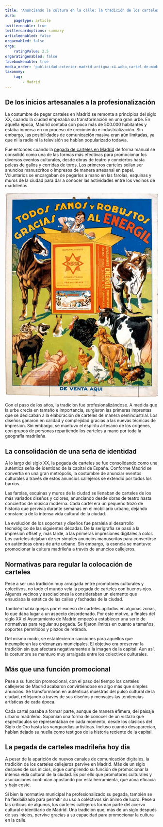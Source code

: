 ```yaml
---
title: 'Anunciando la cultura en la calle: la tradición de los carteles en Madrid'
aura:
    pagetype: article
twitterenable: true
twittercardoptions: summary
articleenabled: false
orgaenabled: false
orga:
    ratingValue: 2.5
orgaratingenabled: false
facebookenable: true
media_order: 'publicidad-exterior-madrid-antigua-x4.webp,cartel-de-madrid.webp'
taxonomy:
    tag:
        - Madrid
---
```


## De los inicios artesanales a la profesionalización

La costumbre de pegar carteles en Madrid se remonta a principios del siglo XX, cuando la ciudad empezaba su transformación en una gran urbe. En aquella época, Madrid contaba con poco más de 500.000 habitantes y estaba inmersa en un proceso de crecimiento e industrialización. Sin embargo, las posibilidades de comunicación masiva eran aún limitadas, ya que ni la radio ni la televisión se habían popularizado todavía.

Fue entonces cuando la [pegada de carteles en Madrid](/) de forma manual se consolidó como una de las formas más efectivas para promocionar los diversos eventos culturales, desde obras de teatro y conciertos hasta peleas de gallos y corridas de toros. Los primeros carteles solían ser anuncios manuscritos o impresos de manera artesanal en papel. Voluntarios se encargaban de pegarlos a mano en las farolas, esquinas y muros de la ciudad para dar a conocer las actividades entre los vecinos de madrileños.

![cartel-de-madrid](cartel-de-madrid.webp "cartel-de-madrid")

Con el paso de los años, la tradición fue profesionalizándose. A medida que la urbe crecía en tamaño e importancia, surgieron las primeras imprentas que se dedicaban a la elaboración de carteles de manera semindustrial. Los diseños ganaron en calidad y complejidad gracias a las nuevas técnicas de impresión. Sin embargo, se mantuvo el espíritu artesano de los orígenes, con grupos de personas repartiendo los carteles a mano por toda la geografía madrileña.

## La consolidación de una seña de identidad

A lo largo del siglo XX, la pegada de carteles se fue consolidando como una auténtica seña de identidad de la capital de España. Conforme Madrid se convertía en una gran metrópolis, la costumbre de anunciar eventos culturales a través de estos anuncios callejeros se extendió por todos los barrios.

Las farolas, esquinas y muros de la ciudad se llenaban de carteles de los más variados diseños y colores, anunciando desde obras de teatro hasta conciertos de música moderna. Cada cartel era un pequeño trozo de historia que pervivía durante semanas en el mobiliario urbano, dejando constancia de la intensa vida cultural de la ciudad.

La evolución de los soportes y diseños fue paralela al desarrollo tecnológico de las siguientes décadas. De la serigrafía se pasó a la impresión offset y, más tarde, a las primeras impresiones digitales a color. Los carteles dejaban de ser simples anuncios manuscritos para convertirse en auténticas obras de arte urbano. Sin embargo, la esencia se mantuvo: promocionar la cultura madrileña a través de anuncios callejeros.

## Normativas para regular la colocación de carteles

Pese a ser una tradición muy arraigada entre promotores culturales y colectivos, no todo el mundo veía la pegada de carteles con buenos ojos. Algunos vecinos y asociaciones la consideraban un elemento que ensuciaba la estética de las calles y fachadas de la ciudad.

También había quejas por el exceso de carteles apilados en algunas zonas, lo que daba lugar a un aspecto desordenado. Por este motivo, a finales del siglo XX el Ayuntamiento de Madrid empezó a establecer una serie de normativas para regular su pegada. Se fijaron límites en cuanto a tamaños, soportes permitidos y plazos de retirada.

Del mismo modo, se establecieron sanciones para aquellos que incumplieran las ordenanzas municipales. El objetivo era preservar la tradición sin que afectara negativamente a la imagen de la capital. Aun así, la costumbre se mantuvo muy arraigada entre los colectivos culturales.

## Más que una función promocional

Pese a su función promocional, con el paso del tiempo los carteles callejeros de Madrid acabaron convirtiéndose en algo más que simples anuncios. Se transformaron en auténticas muestras del pulso cultural de la ciudad, reflejando a través de sus diseños y mensajes las tendencias artísticas de cada época.

Cada cartel pasaba a formar parte, aunque de manera efímera, del paisaje urbano madrileño. Suponían una forma de conocer de un vistazo qué espectáculos se representaban en cada momento, desde los clásicos del Siglo de Oro hasta las vanguardias artísticas. Incluso cuando desaparecían, habían dejado su huella como testigos de la historia reciente de la capital.

## La pegada de carteles madrileña hoy día

A pesar de la aparición de nuevos canales de comunicación digitales, la tradición de los carteles callejeros pervive en Madrid. Más de un siglo después de sus inicios, sigue cumpliendo su función de promocionar la intensa vida cultural de la ciudad. Es por ello que promotores culturales y asociaciones continúan apostando por esta herramienta, que aúna eficacia y bajo coste.

Si bien la normativa municipal ha profesionalizado su pegada, también se ha flexibilizado para permitir su uso a colectivos sin ánimo de lucro. Pese a las críticas de algunos, los carteles callejeros forman parte del acervo cultural e identitario de Madrid. Una tradición que, más de un siglo después de sus inicios, pervive gracias a su capacidad para promocionar la cultura en la calle.